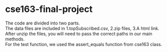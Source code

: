 # cse163-final-project

The code are divided into two parts. \
The data files are included in 1.topSubscribed.csv, 2.zip files, 3.A html link. \
After unzip the files, you will need to pass the correct paths in our main methods. \
For the test function, we used the assert_equals function from cse163 class.
